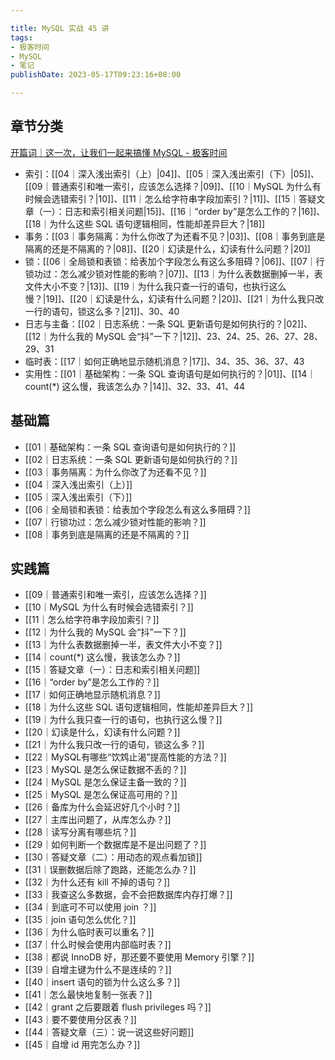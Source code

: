 ```yaml
---

title: MySQL 实战 45 讲
tags:
- 极客时间
- MySQL
- 笔记
publishDate: 2023-05-17T09:23:16+08:00

---
```


## 章节分类

[开篇词｜这一次，让我们一起来搞懂 MySQL - 极客时间](https://time.geekbang.org/column/article/67888)

- 索引：[[04｜深入浅出索引（上）|04]]、[[05｜深入浅出索引（下）|05]]、[[09｜普通索引和唯一索引，应该怎么选择？|09]]、[[10｜MySQL 为什么有时候会选错索引？|10]]、[[11｜怎么给字符串字段加索引？|11]]、[[15｜答疑文章（一）：日志和索引相关问题|15]]、[[16｜“order by”是怎么工作的？|16]]、[[18｜为什么这些 SQL 语句逻辑相同，性能却差异巨大？|18]]
- 事务：[[03｜事务隔离：为什么你改了为还看不见？|03]]、[[08｜事务到底是隔离的还是不隔离的？|08]]、[[20｜幻读是什么，幻读有什么问题？|20]]
- 锁：[[06｜全局锁和表锁：给表加个字段怎么有这么多阻碍？|06]]、[[07｜行锁功过：怎么减少锁对性能的影响？|07]]、[[13｜为什么表数据删掉一半，表文件大小不变？|13]]、[[19｜为什么我只查一行的语句，也执行这么慢？|19]]、[[20｜幻读是什么，幻读有什么问题？|20]]、[[21｜为什么我只改一行的语句，锁这么多？|21]]、30、40
- 日志与主备：[[02｜日志系统：一条 SQL 更新语句是如何执行的？|02]]、[[12｜为什么我的 MySQL 会“抖”一下？|12]]、23、24、25、26、27、28、29、31
- 临时表：[[17｜如何正确地显示随机消息？|17]]、34、35、36、37、43
- 实用性：[[01｜基础架构：一条 SQL 查询语句是如何执行的？|01]]、[[14｜count(*) 这么慢，我该怎么办？|14]]、32、33、41、44

## 基础篇

- [[01｜基础架构：一条 SQL 查询语句是如何执行的？]]
- [[02｜日志系统：一条 SQL 更新语句是如何执行的？]]
- [[03｜事务隔离：为什么你改了为还看不见？]]
- [[04｜深入浅出索引（上）]]
- [[05｜深入浅出索引（下）]]
- [[06｜全局锁和表锁：给表加个字段怎么有这么多阻碍？]]
- [[07｜行锁功过：怎么减少锁对性能的影响？]]
- [[08｜事务到底是隔离的还是不隔离的？]]

## 实践篇

- [[09｜普通索引和唯一索引，应该怎么选择？]] 
- [[10｜MySQL 为什么有时候会选错索引？]]
- [[11｜怎么给字符串字段加索引？]]
- [[12｜为什么我的 MySQL 会“抖”一下？]]
- [[13｜为什么表数据删掉一半，表文件大小不变？]]
- [[14｜count(*) 这么慢，我该怎么办？]]
- [[15｜答疑文章（一）：日志和索引相关问题]]
- [[16｜“order by”是怎么工作的？]]
- [[17｜如何正确地显示随机消息？]]
- [[18｜为什么这些 SQL 语句逻辑相同，性能却差异巨大？]]
- [[19｜为什么我只查一行的语句，也执行这么慢？]]
- [[20｜幻读是什么，幻读有什么问题？]]
- [[21｜为什么我只改一行的语句，锁这么多？]]
- [[22｜MySQL有哪些“饮鸩止渴”提高性能的方法？]]
- [[23｜MySQL 是怎么保证数据不丢的？]]
- [[24｜MySQL 是怎么保证主备一致的？]]
- [[25｜MySQL 是怎么保证高可用的？]]
- [[26｜备库为什么会延迟好几个小时？]]
- [[27｜主库出问题了，从库怎么办？]]
- [[28｜读写分离有哪些坑？]]
- [[29｜如何判断一个数据库是不是出问题了？]]
- [[30｜答疑文章（二）：用动态的观点看加锁]]
- [[31｜误删数据后除了跑路，还能怎么办？]]
- [[32｜为什么还有 kill 不掉的语句？]]
- [[33｜我查这么多数据，会不会把数据库内存打爆？]]
- [[34｜到底可不可以使用 join ？]]
- [[35｜join 语句怎么优化？]]
- [[36｜为什么临时表可以重名？]]
- [[37｜什么时候会使用内部临时表？]]
- [[38｜都说 InnoDB 好，那还要不要使用 Memory 引擎？]]
- [[39｜自增主键为什么不是连续的？]]
- [[40｜insert 语句的锁为什么这么多？]]
- [[41｜怎么最快地复制一张表？]]
- [[42｜grant 之后要跟着 flush privileges 吗？]]
- [[43｜要不要使用分区表？]]
- [[44｜答疑文章（三）：说一说这些好问题]]
- [[45｜自增 id 用完怎么办？]]